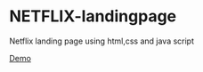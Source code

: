 # NETFLIX-landingpage

Netflix landing page using html,css and java script

[Demo](https://www.youtube.com/watch?v=Gy3gd2pB1Xc)

